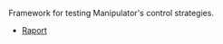 Framework for testing Manipulator's control strategies.
- [Raport](./IEEE-TJ-color-latex-template/main.pdf)